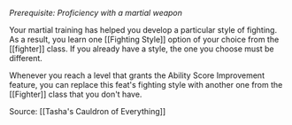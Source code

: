 _Prerequisite: Proficiency with a martial weapon_

Your martial training has helped you develop a particular style of fighting. As a result, you learn one [[Fighting Style]] option of your choice from the [[fighter]] class. If you already have a style, the one you choose must be different.

Whenever you reach a level that grants the Ability Score Improvement feature, you can replace this feat's fighting style with another one from the [[Fighter]] class that you don't have.

Source: [[Tasha's Cauldron of Everything]]